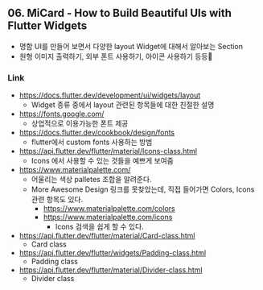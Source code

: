 ## 06. MiCard - How to Build Beautiful UIs with Flutter Widgets
- 명함 UI를 만들어 보면서 다양한 layout Widget에 대해서 알아보는 Section
- 원형 이미지 출력하기, 외부 폰트 사용하기, 아이콘 사용하기 등등


### Link
- https://docs.flutter.dev/development/ui/widgets/layout
  - Widget 종류 중에서 layout 관련된 항목들에 대한 친절한 설명
- https://fonts.google.com/
  - 상업적으로 이용가능한 폰트 제공
- https://docs.flutter.dev/cookbook/design/fonts
  - flutter에서 custom fonts 사용하는 방법
- https://api.flutter.dev/flutter/material/Icons-class.html
  - Icons 에서 사용할 수 있는 것들을 예쁘게 보여줌
- https://www.materialpalette.com/
  - 어울리는 색상 palletes 조합을 알려준다.
  - More Awesome Design 링크를 못찾았는데, 직접 들어가면 Colors, Icons 관련 항목도 있다.
    - https://www.materialpalette.com/colors
    - https://www.materialpalette.com/icons
      - Icons 검색을 쉽게 할 수 있다.
- https://api.flutter.dev/flutter/material/Card-class.html
  - Card class
- https://api.flutter.dev/flutter/widgets/Padding-class.html
  - Padding class
- https://api.flutter.dev/flutter/material/Divider-class.html
  - Divider class

